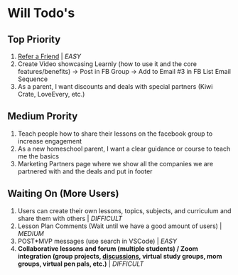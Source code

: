 # Will Todo's

## Top Priority

1. [Refer a Friend](<src/app/@dashboard/(pages)/account/AccountSubscriptionTab.tsx>) | _EASY_
2. Create Video showcasing Learnly (how to use it and the core features/benefits) -> Post in FB Group -> Add to Email #3 in FB List Email Sequence
3. As a parent, I want discounts and deals with special partners (Kiwi Crate, LoveEvery, etc.)

## Medium Prority

1. Teach people how to share their lessons on the facebook group to increase engagement
2. As a new homeschool parent, I want a clear guidance or course to teach me the basics
3. Marketing Partners page where we show all the companies we are partnered with and the deals and put in footer

## Waiting On (More Users)

1. Users can create their own lessons, topics, subjects, and curriculum and share them with others | _DIFFICULT_
2. Lesson Plan Comments (Wait until we have a good amount of users) | _MEDIUM_
3. POST\*MVP messages (use search in VSCode) | _EASY_
4. **Collaborative lessons and forum (multiple students) / Zoom integration (group projects, [discussions](https://cruip.com/demos/community/), virtual study groups, mom groups, virtual pen pals, etc.)** | _DIFFICULT_
